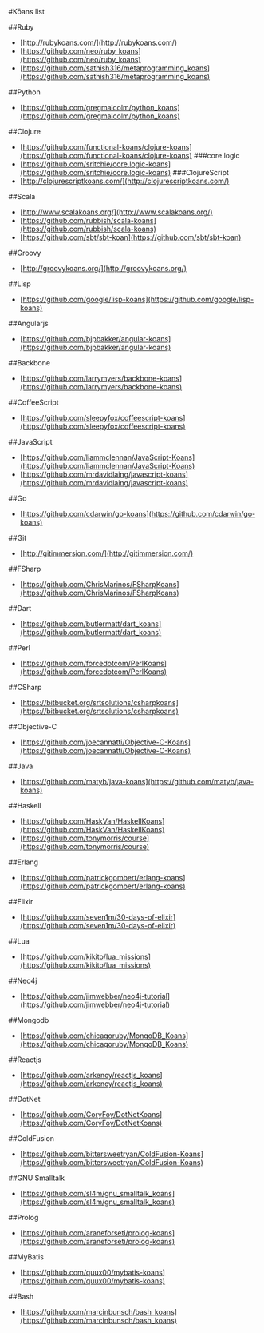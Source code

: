 #Kōans list

##Ruby
- [http://rubykoans.com/](http://rubykoans.com/)
- [https://github.com/neo/ruby_koans](https://github.com/neo/ruby_koans)
- [https://github.com/sathish316/metaprogramming_koans](https://github.com/sathish316/metaprogramming_koans)

##Python
- [https://github.com/gregmalcolm/python_koans](https://github.com/gregmalcolm/python_koans)

##Clojure
 - [https://github.com/functional-koans/clojure-koans](https://github.com/functional-koans/clojure-koans) 
###core.logic
 - [https://github.com/sritchie/core.logic-koans](https://github.com/sritchie/core.logic-koans)
###ClojureScript
 - [http://clojurescriptkoans.com/](http://clojurescriptkoans.com/)

##Scala
 - [http://www.scalakoans.org/](http://www.scalakoans.org/) 
 - [https://github.com/rubbish/scala-koans](https://github.com/rubbish/scala-koans)
 - [https://github.com/sbt/sbt-koan](https://github.com/sbt/sbt-koan)

##Groovy
 - [http://groovykoans.org/](http://groovykoans.org/)

##Lisp 
 - [https://github.com/google/lisp-koans](https://github.com/google/lisp-koans)

##Angularjs
 - [https://github.com/bjpbakker/angular-koans](https://github.com/bjpbakker/angular-koans)
 
##Backbone
 - [https://github.com/larrymyers/backbone-koans](https://github.com/larrymyers/backbone-koans)

##CoffeeScript
 - [https://github.com/sleepyfox/coffeescript-koans](https://github.com/sleepyfox/coffeescript-koans)

##JavaScript
 - [https://github.com/liammclennan/JavaScript-Koans](https://github.com/liammclennan/JavaScript-Koans)
 - [https://github.com/mrdavidlaing/javascript-koans](https://github.com/mrdavidlaing/javascript-koans)

##Go
 - [https://github.com/cdarwin/go-koans](https://github.com/cdarwin/go-koans)

##Git
 - [http://gitimmersion.com/](http://gitimmersion.com/)

##FSharp
 - [https://github.com/ChrisMarinos/FSharpKoans](https://github.com/ChrisMarinos/FSharpKoans)

##Dart 
 - [https://github.com/butlermatt/dart_koans](https://github.com/butlermatt/dart_koans)

##Perl
 - [https://github.com/forcedotcom/PerlKoans](https://github.com/forcedotcom/PerlKoans)

##CSharp
 - [https://bitbucket.org/srtsolutions/csharpkoans](https://bitbucket.org/srtsolutions/csharpkoans)

##Objective-C 
 - [https://github.com/joecannatti/Objective-C-Koans](https://github.com/joecannatti/Objective-C-Koans)

##Java 
 - [https://github.com/matyb/java-koans](https://github.com/matyb/java-koans)

##Haskell 
 - [https://github.com/HaskVan/HaskellKoans](https://github.com/HaskVan/HaskellKoans)
 - [https://github.com/tonymorris/course](https://github.com/tonymorris/course)

##Erlang 
 - [https://github.com/patrickgombert/erlang-koans](https://github.com/patrickgombert/erlang-koans)

##Elixir 
 - [https://github.com/seven1m/30-days-of-elixir](https://github.com/seven1m/30-days-of-elixir)
 
##Lua
 - [https://github.com/kikito/lua_missions](https://github.com/kikito/lua_missions)

##Neo4j
 - [https://github.com/jimwebber/neo4j-tutorial](https://github.com/jimwebber/neo4j-tutorial)

##Mongodb
 - [https://github.com/chicagoruby/MongoDB_Koans](https://github.com/chicagoruby/MongoDB_Koans)

##Reactjs
 - [https://github.com/arkency/reactjs_koans](https://github.com/arkency/reactjs_koans)

##DotNet
 - [https://github.com/CoryFoy/DotNetKoans](https://github.com/CoryFoy/DotNetKoans)

##ColdFusion
 - [https://github.com/bittersweetryan/ColdFusion-Koans](https://github.com/bittersweetryan/ColdFusion-Koans)
 
##GNU Smalltalk
 - [https://github.com/sl4m/gnu_smalltalk_koans](https://github.com/sl4m/gnu_smalltalk_koans)

##Prolog
 - [https://github.com/araneforseti/prolog-koans](https://github.com/araneforseti/prolog-koans)

##MyBatis
 - [https://github.com/quux00/mybatis-koans](https://github.com/quux00/mybatis-koans)

##Bash
 - [https://github.com/marcinbunsch/bash_koans](https://github.com/marcinbunsch/bash_koans)
